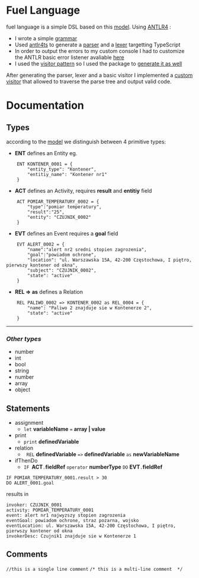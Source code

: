 # Fuel Language
fuel language is a simple DSL based on this [model]().
Using [ANTLR4](https://www.antlr.org/) :
* I wrote a simple [grammar](https://github.com/gothic459/fuel-lang/blob/main/front/src/parser/Fire.g4)
* Used [antlr4ts](https://github.com/tunnelvisionlabs/antlr4ts) to generate a [parser](https://github.com/gothic459/fuel-lang/blob/main/front/src/parser/FireParser.ts) and a [lexer](https://github.com/gothic459/fuel-lang/blob/main/front/src/parser/FireLexer.ts) targetting TypeScript
* In order to output the errors to my custom console I had to customize the ANTLR basic error listener avaliable [here ](https://github.com/gothic459/fuel-lang/blob/main/front/src/parser/FireErrorListener.ts)
* I used the [visitor pattern](https://en.wikipedia.org/wiki/Visitor_pattern) so I used the package to [generate it as well](https://github.com/gothic459/fuel-lang/blob/main/front/src/parser/FireVisitor.ts)

After generating the parser, lexer and a basic visitor I implemented a [custom visitor](https://github.com/gothic459/fuel-lang/blob/main/front/src/parser/Visitor.ts) that allowed to 
traverse the parse tree and output valid code.


 
# Documentation


## Types
according to the [model]() we distinguish between 4 primitive types:

* **ENT**
defines an Entity
eg.
```
    ENT KONTENER_0001 = {
        "entity_type": "Kontener",
        "entitiy_name": "Kontener nr1"
    }
```
		
* **ACT**
defines an Activity, requires **result** and **entitiy** field
```
    ACT POMIAR_TEMPERATURY_0002 = {
        "type":"pomiar temperatury",
        "result":"25",
        "entity": "CZUJNIK_0002"
    }
```
* **EVT**
defines an Event
requires a **goal** field
```
    EVT ALERT_0002 = {
        "name":"alert nr2 sredni stopien zagrozenia",
        "goal":"powiadom ochrone",
        "location": "ul. Warszawska 15A, 42-200 Częstochowa, I piętro, pierwszy kontener od okna",
        "subject": "CZUJNIK_0002",
        "state": "active"
    }
```
* **REL => as**
defines a Relation
```
    REL PALIWO_0002 => KONTENER_0002 as REL_0004 = {
        "name": "Paliwo 2 znajduje sie w Kontenerze 2",
        "state": "active"
    }
```
---
### *Other types*
* number
* int
* bool
* string
* number
* array
* object



## Statements
* assignment
	*  `let` **variableName** `=` **array | value**
* print
	* `print` **definedVariable**
* relation
	* ` REL` **definedVariable** `=>` **definedVariable** `as` **newVariableName**
* ifThenDo
	* `IF `**ACT**`.`**fieldRef** `operator` **numberType** `DO` **EVT**`.`**fieldRef**
```
IF POMIAR_TEMPERATURY_0001.result > 30
DO ALERT_0001.goal 
```
results in
```
invoker: CZUJNIK_0001
activity: POMIAR_TEMPERATURY_0001
event: alert nr1 najwyzszy stopien zagrozenia
eventGoal: powiadom ochrone, straz pozarna, wojsko
eventLocation: ul. Warszawska 15A, 42-200 Częstochowa, I piętro, pierwszy kontener od okna
invokerDesc: Czujnik1 znajduje sie w Kontenerze 1
```

## Comments
`//this is a single line comment`
`/*
this is a multi-line comment 
*/`


